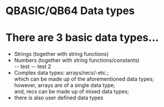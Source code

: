 # QBASIC/QB64 Data types

# There are 3 basic data types...

-  Strings (together with string functions)  
-  Numbers (together with string functions/constants)  
-- test
-- test 2
-  Complex data types: arrays/recs/-etc.;  
   which can be made up of the aforementioned data types;  
   however, arrays are of a single data type;  
   and, recs can be made up of mixed data types;  
-  there is also user defined data types 


